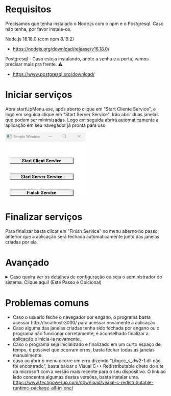 # Requisitos

Precisamos que tenha instalado o Node.js com o npm e o Postgresql.
Caso não tenha, por favor instale-os.

Node.js 16.18.0 (com npm 8.19.2)

- https://nodejs.org/download/release/v16.18.0/

Postgresql - Caso esteja instalando, anote a senha e a porta, vamos precisar mais pra frente. :warning:

- https://www.postgresql.org/download/

# Iniciar serviços

Abra startUpMenu.exe, após aberto clique em "Start Cliente Service", e logo em seguida clique em "Start Server Service". 
Irão abrir duas janelas que podem ser minimizadas. Logo em seguida abrirá automaticamente a aplicação em seu navegador já pronta para uso.

![](./img/service-window.png)

# Finalizar serviços

Para finalizar basta clicar em "Finish Service" no menu aberno no passo anterior que a aplicação será fechada automaticamente junto das janelas
criadas por ela. 

# Avançado
<details><summary> Caso queira ver os detalhes de configuração ou seja o administrador do sistema. Clique aqui! (Este Passo é Opicional) </summary>
Os passos abaixo não são necessarios caso o menu tenha sido iniciado corretamente. 
Recomendado apenas para programadores que queiram configurações adicionais a aplicação.

## Atualize

Caso já possua o npm instalado, certifique-se de atualizar o mesmo.
Abra o terminal e execute o seguinte comando:

```
npm install -g npm
```

## Agora vamos instalar as extensões do server e do cliente

Pelo terminal, navegue ate a pasta /server/ (cd server)
Execute o seguinte comando. Ele irá instalar todos os pacotes necessarios.

```
npm i
```

Ao termino e ainda pelo terminal
Volte à pasta raiz (cd ..) e entre na pasta client (cd client)
Execute o comando a seguir

```
npm i
```

## Configure o acesso ao Postgres

Precisamos fazer acesso ao banco através da nossa API.
Precisamos de algumas informações do banco instalado.

- {USER}: Usuario do seu banco. Padrão: postgres
- {PASSWORD}: A senha criada durante a configuração.
- {HOST}: O nome da maquina onde o banco está instalado, se for na mesma maquina, use localhost
- {PORT}: A porta configurada durante a instalação. Padrão: 5432
- {DATABASE}: O nome para a base de dados que desejar. Recomendamos catequese
- {SCHEMA}: O schema usado para as tabelas. Recomendamos catequese.

Em posse dessas informações, monte o endereço de acesso substituindo os campos chaves pelos seus dados de acesso. :heavy_check_mark:

DATABASE_URL=postgresql://{USER}:{PASSWORD}@{HOST}:{PORT}/{DATABASE}?schema={SCHEMA}

Exemplo:
DATABASE_URL="postgresql://postgres:1234@localhost:5432/catequese?schema=catequese"

Agora, navegue até a pasta /server/ e abra o arquivo .env, pode abrir com qualquer editor de texto.
No final desse arquivo, cole o endereço de acesso.
Salve e feche o editor de texto.

## Criar o banco

Com o acesso do banco configurado, vamos efetivamente criar a base de dados.
Para isso, pelo terminal, navegue até a pasta server (cd server) e execute os seguintes comandos:

```
yarn prisma generate
```

```
yarn prisma migrate dev
```

## Execute o Servidor

Pronto, tudo configurado, agora basta executar o servidor.
Ainda na pasta server, execute o comando:

```
yarn dev
```

:trophy: Pronto, servidor rodando.

## Execute a aplicação Catequese_Para_Adultos

Para abrir a aplicação, acesse a pasta /client e execute no terminal o comando:

```
yarn start
```

Por ultimo, caso não abra automaticamente, basta acessar http://localhost:3000/ para interagir com a aplicação.
</details>

# Problemas comuns

- Caso o usuario feche o navegador por engano, o programa basta acessar http://localhost:3000/ para acessar novamente a aplicação.
- Caso alguma das janelas criadas tenha sido fechada por engano ou o programa não funcionar corretamente, é aconselhado finalizar a aplicação e inicia-la novamente.
- Caso o programa seja inicializado e finalizado em um curto espaço de tempo, é possivel que ocorram erros, basta fechar todas as janelas manualmente.
- caso ao abrir o menu ocorre um erro dizendo “Libgcc_s_dw2-1.dll não foi encontrado”, basta baixar o Visual C++ Redistributable direto do site da microsoft com a versão mais recente para o seu dispositivo. O link ao lado concentra algumas destas versões, basta instalar uma. https://www.techpowerup.com/download/visual-c-redistributable-runtime-package-all-in-one/

